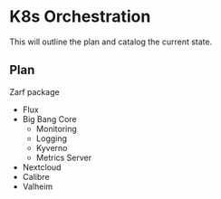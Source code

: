 # K8s Orchestration

This will outline the plan and catalog the current state.

## Plan
Zarf package
- Flux
- Big Bang Core
    - Monitoring
    - Logging
    - Kyverno
    - Metrics Server
- Nextcloud
- Calibre
- Valheim